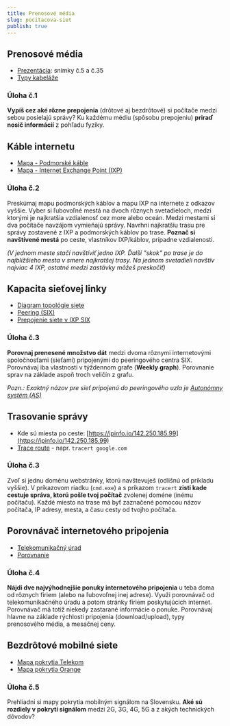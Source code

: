 ```yaml
---
title: Prenosové média
slug: pocitacova-siet
publish: true
---
```


## Prenosové média
- [Prezentácia](/slides/pocitacove-siete.pdf): snímky č.5 a č.35
- [Typy kabeláže](http://upol.jecool.net/sk/7-sietove-technicke-prostriedky/7-1-prenosove-media-pocitacovych-sieti/)

### Úloha č.1
**Vypíš cez aké rôzne prepojenia** (drôtové aj bezdrôtové) si počítače medzi sebou posielajú správy?
Ku každému médiu (spôsobu prepojeniu) **priraď nosič informácií** z pohľadu fyziky.


## Káble internetu
- [Mapa - Podmorské káble](https://www.submarinecablemap.com/)
- [Mapa - Internet Exchange Point (IXP)](https://www.internetexchangemap.com/)


### Úloha č.2
Preskúmaj mapu podmorských káblov a mapu IXP na internete z odkazov vyššie. Vyber si ľubovoľné mestá na dvoch rôznych svetadieloch, medzi ktorými je najkratšia vzdialenosť cez more alebo oceán. Medzi mestami si dva počítače navzájom vymieňajú správy.  Navrhni najkratšiu trasu pre správy zostavené z IXP a podmorských káblov po trase. **Poznač si navštívené mestá** po ceste, vlastníkov IXP/káblov, prípadne vzdialenosti. 

*(V jednom meste stačí navštíviť jedno IXP. Ďalší "skok" po trase je do najbližšieho mesta v smere najkratšej trasy. Na jednom svetadieli navštív najviac 4 IXP, ostatné medzi zastávky môžeš preskočiť)*


## Kapacita sieťovej linky
- [Diagram topológie siete](https://www.vnet.sk/sk/spolocne/topologia-siete/)
- [Peering (SIX)](https://www.six.sk/)
- [Prepojenie siete v IXP SIX](https://www.six.sk/index.php?page=pripojene_siete)

### Úloha č.3
**Porovnaj prenesené množstvo dát** medzi dvoma rôznymi internetovými spoločnosťami (sieťami) pripojenými do peeringového centra SIX. Porovnávaj iba vlastnosti v týždennom grafe (**Weekly graph**). Porovnanie sprav na základe aspoň troch veličín z grafu.

*Pozn.: Exaktný názov pre sieť pripojenú do peeringového uzla je [Autonómny systém (AS)](https://cs.wikipedia.org/wiki/Autonomn%C3%AD_syst%C3%A9m)*


## Trasovanie správy
- Kde sú miesta po ceste: [https://ipinfo.io/142.250.185.99](https://ipinfo.io/142.250.185.99)
- [Trace route](https://cs.wikipedia.org/wiki/Traceroute) - napr. `tracert google.com`

### Úloha č.3
Zvoľ si jednu doménu webstránky, ktorú navštevuješ (odlišnú od príkladu vyššie). V príkazovom riadku (`cmd.exe`) a s príkazom `tracert` **zisti kade cestuje správa, ktorú pošle tvoj počítač** zvolenej doméne (inému počítaču). Každé miesto na trase má byť zaznačené pomocou názov počítača, IP adresy, mesta, a času cesty od tvojho počítača. 


## Porovnávač internetového pripojenia
- [Telekomunikačný úrad](https://www.teleoff.gov.sk/)
- [Porovnanie](http://porovnavacinternetu.sk/)

### Úloha č.4
**Nájdi dve najvýhodnejšie ponuky internetového pripojenia** u teba doma od rôznych firiem (alebo na ľubovoľnej inej adrese). Využi porovnávač od telekomunikačného úradu a potom stránky firiem poskytujúcich internet. Porovnávač má totiž niekedy zastarané informácie o ponuke. Porovnávaj hlavne na základe rýchlosti pripojenia (download/upload), typy prenosového média, a mesačnej ceny.

## Bezdrôtové mobilné siete
- [Mapa pokrytia Telekom](https://www.telekom.sk/mapa)
- [Mapa pokrytia Orange](https://www.orange.sk/onas/mapa-pokrytia/)


### Úloha č.5
Prehliadni si mapy pokrytia mobilným signálom na Slovensku. **Aké sú rozdiely v pokrytí signálom** medzi 2G, 3G, 4G, 5G a z akých technických dôvodov?


